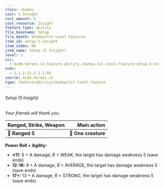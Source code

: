 ```yaml
---
class: shadow
cost: 5 Insight
cost_amount: 5
cost_resource: Insight
feature_type: ability
file_basename: Setup
file_dpath: Shadow/1st-Level Features
item_id: setup-5-insight
item_index: 08
item_name: Setup (5 Insight)
level: 1
scc:
  - mcdm.heroes.v1:feature.ability.shadow.1st-level-feature:setup-5-insight
scdc:
  - 1.1.1:13.2.2.1:08
source: mcdm.heroes.v1
type: feature/ability/shadow/1st-level-feature
---
```


###### Setup (5 Insight)

*Your friends will thank you.*

| **Ranged, Strike, Weapon** |     **Main action** |
| -------------------------- | ------------------: |
| **📏 Ranged 5**            | **🎯 One creature** |

**Power Roll + Agility:**

- **≤11:** 6 + A damage; R < WEAK, the target has damage weakness 5 (save ends)
- **12-16:** 9 + A damage; R < AVERAGE, the target has damage weakness 5 (save ends)
- **17+:** 13 + A damage; R < STRONG, the target has damage weakness 5 (save ends)
